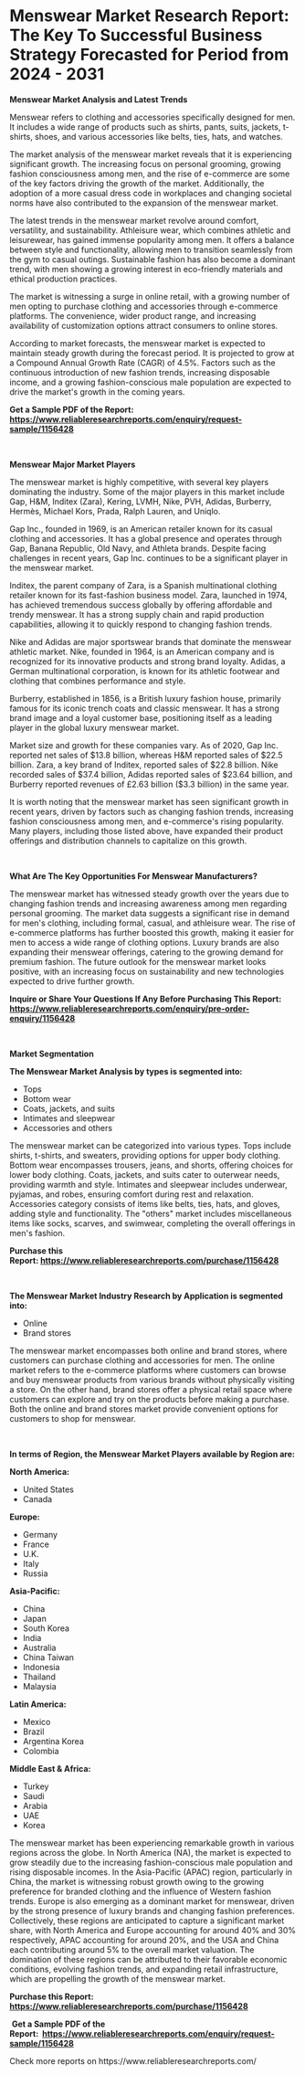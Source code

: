 <p><h1>Menswear Market Research Report: The Key To Successful Business Strategy Forecasted for Period from 2024 - 2031</h1></p><p><strong>Menswear Market Analysis and Latest Trends</strong></p>
<p><p>Menswear refers to clothing and accessories specifically designed for men. It includes a wide range of products such as shirts, pants, suits, jackets, t-shirts, shoes, and various accessories like belts, ties, hats, and watches.</p><p>The market analysis of the menswear market reveals that it is experiencing significant growth. The increasing focus on personal grooming, growing fashion consciousness among men, and the rise of e-commerce are some of the key factors driving the growth of the market. Additionally, the adoption of a more casual dress code in workplaces and changing societal norms have also contributed to the expansion of the menswear market.</p><p>The latest trends in the menswear market revolve around comfort, versatility, and sustainability. Athleisure wear, which combines athletic and leisurewear, has gained immense popularity among men. It offers a balance between style and functionality, allowing men to transition seamlessly from the gym to casual outings. Sustainable fashion has also become a dominant trend, with men showing a growing interest in eco-friendly materials and ethical production practices.</p><p>The market is witnessing a surge in online retail, with a growing number of men opting to purchase clothing and accessories through e-commerce platforms. The convenience, wider product range, and increasing availability of customization options attract consumers to online stores.</p><p>According to market forecasts, the menswear market is expected to maintain steady growth during the forecast period. It is projected to grow at a Compound Annual Growth Rate (CAGR) of 4.5%. Factors such as the continuous introduction of new fashion trends, increasing disposable income, and a growing fashion-conscious male population are expected to drive the market's growth in the coming years.</p></p>
<p><strong>Get a Sample PDF of the Report:&nbsp; <a href="https://www.reliableresearchreports.com/enquiry/request-sample/1156428">https://www.reliableresearchreports.com/enquiry/request-sample/1156428</a></strong></p>
<p>&nbsp;</p>
<p><strong>Menswear Major Market Players</strong></p>
<p><p>The menswear market is highly competitive, with several key players dominating the industry. Some of the major players in this market include Gap, H&M, Inditex (Zara), Kering, LVMH, Nike, PVH, Adidas, Burberry, Hermès, Michael Kors, Prada, Ralph Lauren, and Uniqlo.</p><p>Gap Inc., founded in 1969, is an American retailer known for its casual clothing and accessories. It has a global presence and operates through Gap, Banana Republic, Old Navy, and Athleta brands. Despite facing challenges in recent years, Gap Inc. continues to be a significant player in the menswear market.</p><p>Inditex, the parent company of Zara, is a Spanish multinational clothing retailer known for its fast-fashion business model. Zara, launched in 1974, has achieved tremendous success globally by offering affordable and trendy menswear. It has a strong supply chain and rapid production capabilities, allowing it to quickly respond to changing fashion trends.</p><p>Nike and Adidas are major sportswear brands that dominate the menswear athletic market. Nike, founded in 1964, is an American company and is recognized for its innovative products and strong brand loyalty. Adidas, a German multinational corporation, is known for its athletic footwear and clothing that combines performance and style.</p><p>Burberry, established in 1856, is a British luxury fashion house, primarily famous for its iconic trench coats and classic menswear. It has a strong brand image and a loyal customer base, positioning itself as a leading player in the global luxury menswear market.</p><p>Market size and growth for these companies vary. As of 2020, Gap Inc. reported net sales of $13.8 billion, whereas H&M reported sales of $22.5 billion. Zara, a key brand of Inditex, reported sales of $22.8 billion. Nike recorded sales of $37.4 billion, Adidas reported sales of $23.64 billion, and Burberry reported revenues of £2.63 billion ($3.3 billion) in the same year.</p><p>It is worth noting that the menswear market has seen significant growth in recent years, driven by factors such as changing fashion trends, increasing fashion consciousness among men, and e-commerce's rising popularity. Many players, including those listed above, have expanded their product offerings and distribution channels to capitalize on this growth.</p></p>
<p>&nbsp;</p>
<p><strong>What Are The Key Opportunities For Menswear Manufacturers?</strong></p>
<p><p>The menswear market has witnessed steady growth over the years due to changing fashion trends and increasing awareness among men regarding personal grooming. The market data suggests a significant rise in demand for men's clothing, including formal, casual, and athleisure wear. The rise of e-commerce platforms has further boosted this growth, making it easier for men to access a wide range of clothing options. Luxury brands are also expanding their menswear offerings, catering to the growing demand for premium fashion. The future outlook for the menswear market looks positive, with an increasing focus on sustainability and new technologies expected to drive further growth.</p></p>
<p><strong>Inquire or Share Your Questions If Any Before Purchasing This Report: <a href="https://www.reliableresearchreports.com/enquiry/pre-order-enquiry/1156428">https://www.reliableresearchreports.com/enquiry/pre-order-enquiry/1156428</a></strong></p>
<p>&nbsp;</p>
<p><strong>Market Segmentation</strong></p>
<p><strong>The Menswear Market Analysis by types is segmented into:</strong></p>
<p><ul><li>Tops</li><li>Bottom wear</li><li>Coats, jackets, and suits</li><li>Intimates and sleepwear</li><li>Accessories and others</li></ul></p>
<p><p>The menswear market can be categorized into various types. Tops include shirts, t-shirts, and sweaters, providing options for upper body clothing. Bottom wear encompasses trousers, jeans, and shorts, offering choices for lower body clothing. Coats, jackets, and suits cater to outerwear needs, providing warmth and style. Intimates and sleepwear includes underwear, pyjamas, and robes, ensuring comfort during rest and relaxation. Accessories category consists of items like belts, ties, hats, and gloves, adding style and functionality. The "others" market includes miscellaneous items like socks, scarves, and swimwear, completing the overall offerings in men's fashion.</p></p>
<p><strong>Purchase this Report:&nbsp;<a href="https://www.reliableresearchreports.com/purchase/1156428">https://www.reliableresearchreports.com/purchase/1156428</a></strong></p>
<p>&nbsp;</p>
<p><strong>The Menswear Market Industry Research by Application is segmented into:</strong></p>
<p><ul><li>Online</li><li>Brand stores</li></ul></p>
<p><p>The menswear market encompasses both online and brand stores, where customers can purchase clothing and accessories for men. The online market refers to the e-commerce platforms where customers can browse and buy menswear products from various brands without physically visiting a store. On the other hand, brand stores offer a physical retail space where customers can explore and try on the products before making a purchase. Both the online and brand stores market provide convenient options for customers to shop for menswear.</p></p>
<p>&nbsp;</p>
<p><strong>In terms of Region, the Menswear Market Players available by Region are:</strong></p>
<p>
    <p> <strong> North America: </strong>
        <ul>
            <li>United States</li>
            <li>Canada</li>
        </ul>
        </p> 
    <p> <strong> Europe: </strong>
        <ul>
            <li>Germany</li>
            <li>France</li>
            <li>U.K.</li>
            <li>Italy</li>
            <li>Russia</li>
        </ul>
        </p> 
    <p> <strong> Asia-Pacific: </strong>
        <ul>
            <li>China</li>
            <li>Japan</li>
            <li>South Korea</li>
            <li>India</li>
            <li>Australia</li>
            <li>China Taiwan</li>
            <li>Indonesia</li>
            <li>Thailand</li>
            <li>Malaysia</li>
        </ul>
        </p> 
    <p> <strong> Latin America: </strong>
        <ul>
            <li>Mexico</li>
            <li>Brazil</li>
            <li>Argentina Korea</li>
            <li>Colombia</li>
        </ul>
        </p> 
    <p> <strong> Middle East & Africa: </strong>
        <ul>
            <li>Turkey</li>
            <li>Saudi</li>
            <li>Arabia</li>
            <li>UAE</li>
            <li>Korea</li>
        </ul>
    </p>
    </p>
<p><p>The menswear market has been experiencing remarkable growth in various regions across the globe. In North America (NA), the market is expected to grow steadily due to the increasing fashion-conscious male population and rising disposable incomes. In the Asia-Pacific (APAC) region, particularly in China, the market is witnessing robust growth owing to the growing preference for branded clothing and the influence of Western fashion trends. Europe is also emerging as a dominant market for menswear, driven by the strong presence of luxury brands and changing fashion preferences. Collectively, these regions are anticipated to capture a significant market share, with North America and Europe accounting for around 40% and 30% respectively, APAC accounting for around 20%, and the USA and China each contributing around 5% to the overall market valuation. The domination of these regions can be attributed to their favorable economic conditions, evolving fashion trends, and expanding retail infrastructure, which are propelling the growth of the menswear market.</p></p>
<p><strong>Purchase this Report: <a href="https://www.reliableresearchreports.com/purchase/1156428">https://www.reliableresearchreports.com/purchase/1156428</a></strong></p>
<p>&nbsp;<strong>Get a Sample PDF of the Report:&nbsp;&nbsp;<a href="https://www.reliableresearchreports.com/enquiry/request-sample/1156428">https://www.reliableresearchreports.com/enquiry/request-sample/1156428</a></strong></p>
<p><strong></strong></p>
<p>Check more reports on https://www.reliableresearchreports.com/</p>
